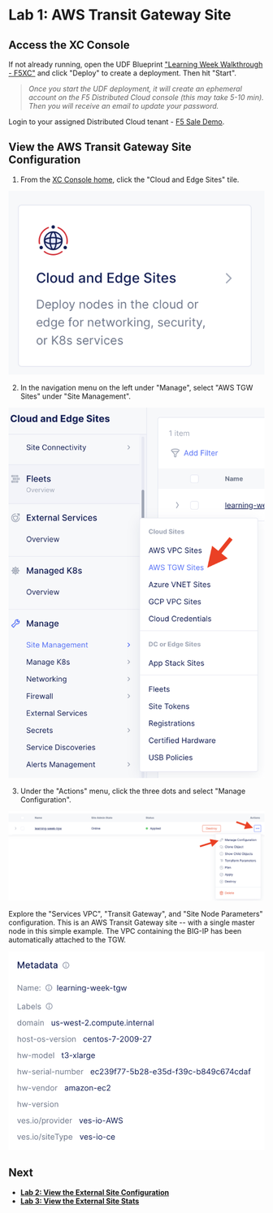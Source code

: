 Lab 1: AWS Transit Gateway Site
==================================

Access the XC Console
----------------------

If not already running, open the UDF Blueprint ["Learning Week Walkthrough - F5XC"](https://udf.f5.com/b/c0ed9a8c-034a-4398-8729-2fb5afe66ace#documentation) and click "Deploy" to create a deployment. Then hit "Start".

> *Once you start the UDF deployment, it will create an ephemeral account on the F5 Distributed Cloud console (this may take 5-10 min). Then you will receive an email to update your password.*

Login to your assigned Distributed Cloud tenant - [F5 Sale Demo](https://f5-sales-demo.console.ves.volterra.io).

View the AWS Transit Gateway Site Configuration
-----------------------------------------------
1. From the [XC Console home](https://f5-sales-demo.console.ves.volterra.io/web/home), click the "Cloud and Edge Sites" tile.

![tile.png](../images/tile.png)

2. In the navigation menu on the left under "Manage", select "AWS TGW Sites" under "Site Management".

![tgw-site.png](../images/tgw-site.png)

3. Under the "Actions" menu, click the three dots and select "Manage Configuration".

![manage.png](../images/manage-tgw.png)

Explore the "Services VPC", "Transit Gateway", and "Site Node Parameters" configuration.
This is an AWS Transit Gateway site -- with a single master node in this simple example.
The VPC containing the BIG-IP has been automatically attached to the TGW.

![tgw-meta.png](../images/tgw-meta.png)

Next
----

  - **[Lab 2: View the External Site Configuration](lab2.md)**
  - **[Lab 3: View the External Site Stats](lab3.md)**